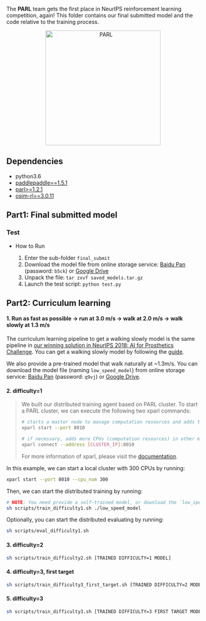 The **PARL** team gets the first place in NeurIPS reinforcement learning competition, again! This folder contains our final submitted model and the code relative to the training process.

<p align="center">
<img src="image/performance.gif" alt="PARL" height="300" />
</p>

## Dependencies
- python3.6
- [paddlepaddle==1.5.1](https://github.com/PaddlePaddle/Paddle)
- [parl>=1.2.1](https://github.com/PaddlePaddle/PARL)
- [osim-rl==3.0.11](https://github.com/stanfordnmbl/osim-rl)


## Part1: Final submitted model
### Test
- How to Run

  1. Enter the sub-folder `final_submit`
  2. Download the model file from online storage service: [Baidu Pan](https://pan.baidu.com/s/12LIPspckCT8-Q5U1QX69Fg) (password: `b5ck`) or [Google Drive](https://drive.google.com/file/d/1jJtOcOVJ6auz3s-TyWgUJvofPXI94yxy/view?usp=sharing)
  3. Unpack the file:
           `tar zxvf saved_models.tar.gz`
  4. Launch the test script:
           `python test.py`


## Part2: Curriculum learning

#### 1. Run as fast as possible -> run at 3.0 m/s -> walk at 2.0 m/s -> walk slowly at 1.3 m/s
The curriculum learning pipeline to get a walking slowly model is the same pipeline in [our winning solution in NeurIPS 2018: AI for Prosthetics Challenge](https://github.com/PaddlePaddle/PARL/tree/develop/examples/NeurIPS2018-AI-for-Prosthetics-Challenge). You can get a walking slowly model by following the [guide](https://github.com/PaddlePaddle/PARL/tree/develop/examples/NeurIPS2018-AI-for-Prosthetics-Challenge#part2-curriculum-learning).

We also provide a pre-trained model that walk naturally at ~1.3m/s. You can download the model file (naming `low_speed_model`) from online storage service: [Baidu Pan](https://pan.baidu.com/s/1Mi_6bD4QxLWLdyLYe2GRFw) (password: `q9vj`) or [Google Drive](https://drive.google.com/file/d/1_cz6Cg3DAT4u2a5mxk2vP9u8nDWOE7rW/view?usp=sharing).

#### 2. difficulty=1
> We built our distributed training agent based on PARL cluster. To start a PARL cluster, we can execute the following two xparl commands:
>
>
>```bash
># starts a master node to manage computation resources and adds the local CPUs to the cluster.
>xparl start --port 8010 
>```
>
>```bash
># if necessary, adds more CPUs (computation resources) in other machine to the cluster.
>xparl connect --address [CLUSTER_IP]:8010 
>```
>
> For more information of xparl, please visit the [documentation](https://parl.readthedocs.io/en/latest/parallel_training/setup.html).

In this example, we can start a local cluster with 300 CPUs by running:

```bash
xparl start --port 8010 --cpu_num 300
```

Then, we can start the distributed training by running:
```bash
# NOTE: You need provide a self-trained model, or download the `low_speed_model` as mentioned above.
sh scripts/train_difficulty1.sh ./low_speed_model
```

Optionally, you can start the distributed evaluating by running:
```bash
sh scripts/eval_difficulty1.sh
```

#### 3. difficulty=2
```bash
sh scripts/train_difficulty2.sh [TRAINED DIFFICULTY=1 MODEL]
```

#### 4. difficulty=3, first target
```bash
sh scripts/train_difficulty3_first_target.sh [TRAINED DIFFICULTY=2 MODEL]
```

#### 5. difficulty=3
```bash
sh scripts/train_difficulty3.sh [TRAINED DIFFICULTY=3 FIRST TARGET MODEL]
```
